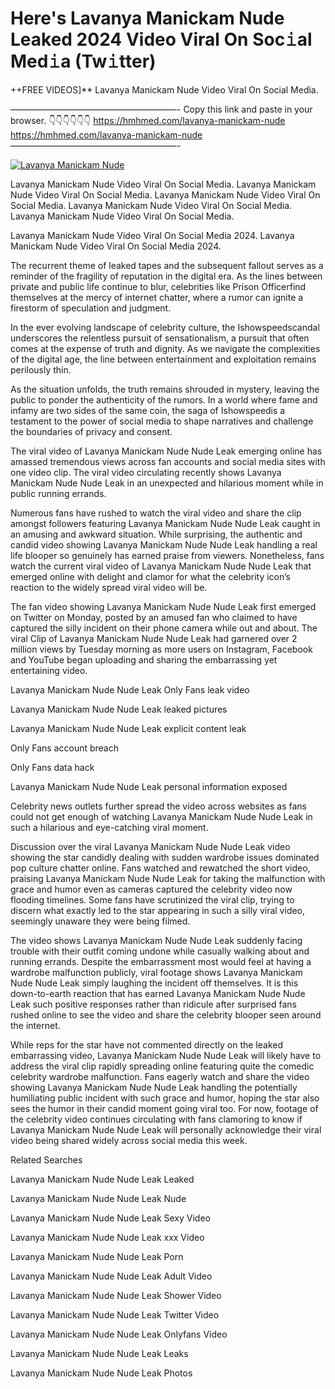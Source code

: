 # Here's Lavanya Manickam Nude Leaked 2024 Video Viral On Soc𝚒al Med𝚒a (Tw𝚒tter)

++FREE VIDEOS]** Lavanya Manickam Nude Video Viral On Social Media.

———————————————————-
Copy this link and paste in your browser.
👇👇👇👇👇👇
https://hmhmed.com/lavanya-manickam-nude
https://hmhmed.com/lavanya-manickam-nude
———————————————————-

[![Lavanya Manickam Nude](https://i.imgur.com/dJHk4Zq.gif)](https://hmhmed.com/lavanya-manickam-nude)

Lavanya Manickam Nude Video Viral On Social Media. Lavanya Manickam Nude Video Viral On Social Media. Lavanya Manickam Nude Video Viral On Social Media. Lavanya Manickam Nude Video Viral On Social Media. Lavanya Manickam Nude Video Viral On Social Media.

Lavanya Manickam Nude Video Viral On Social Media 2024. Lavanya Manickam Nude Video Viral On Social Media 2024.

The recurrent theme of leaked tapes and the subsequent fallout serves as a reminder of the fragility of reputation in the digital era. As the lines between private and public life continue to blur, celebrities like Prison Officerfind themselves at the mercy of internet chatter, where a rumor can ignite a firestorm of speculation and judgment.

In the ever evolving landscape of celebrity culture, the Ishowspeedscandal underscores the relentless pursuit of sensationalism, a pursuit that often comes at the expense of truth and dignity. As we navigate the complexities of the digital age, the line between entertainment and exploitation remains perilously thin.

As the situation unfolds, the truth remains shrouded in mystery, leaving the public to ponder the authenticity of the rumors. In a world where fame and infamy are two sides of the same coin, the saga of Ishowspeedis a testament to the power of social media to shape narratives and challenge the boundaries of privacy and consent.

The viral video of Lavanya Manickam Nude Nude Leak emerging online has amassed tremendous views across fan accounts and social media sites with one video clip. The viral video circulating recently shows Lavanya Manickam Nude Nude Leak in an unexpected and hilarious moment while in public running errands.

Numerous fans have rushed to watch the viral video and share the clip amongst followers featuring Lavanya Manickam Nude Nude Leak caught in an amusing and awkward situation. While surprising, the authentic and candid video showing Lavanya Manickam Nude Nude Leak handling a real life blooper so genuinely has earned praise from viewers. Nonetheless, fans watch the current viral video of Lavanya Manickam Nude Nude Leak that emerged online with delight and clamor for what the celebrity icon’s reaction to the widely spread viral video will be.

The fan video showing Lavanya Manickam Nude Nude Leak first emerged on Twitter on Monday, posted by an amused fan who claimed to have captured the silly incident on their phone camera while out and about. The viral Clip of Lavanya Manickam Nude Nude Leak had garnered over 2 million views by Tuesday morning as more users on Instagram, Facebook and YouTube began uploading and sharing the embarrassing yet entertaining video.

Lavanya Manickam Nude Nude Leak Only Fans leak video

Lavanya Manickam Nude Nude Leak leaked pictures

Lavanya Manickam Nude Nude Leak explicit content leak

Only Fans account breach

Only Fans data hack

Lavanya Manickam Nude Nude Leak personal information exposed

Celebrity news outlets further spread the video across websites as fans could not get enough of watching Lavanya Manickam Nude Nude Leak in such a hilarious and eye-catching viral moment.

Discussion over the viral Lavanya Manickam Nude Nude Leak video showing the star candidly dealing with sudden wardrobe issues dominated pop culture chatter online. Fans watched and rewatched the short video, praising Lavanya Manickam Nude Nude Leak for taking the malfunction with grace and humor even as cameras captured the celebrity video now flooding timelines. Some fans have scrutinized the viral clip, trying to discern what exactly led to the star appearing in such a silly viral video, seemingly unaware they were being filmed.

The video shows Lavanya Manickam Nude Nude Leak suddenly facing trouble with their outfit coming undone while casually walking about and running errands. Despite the embarrassment most would feel at having a wardrobe malfunction publicly, viral footage shows Lavanya Manickam Nude Nude Leak simply laughing the incident off themselves. It is this down-to-earth reaction that has earned Lavanya Manickam Nude Nude Leak such positive responses rather than ridicule after surprised fans rushed online to see the video and share the celebrity blooper seen around the internet.

While reps for the star have not commented directly on the leaked embarrassing video, Lavanya Manickam Nude Nude Leak will likely have to address the viral clip rapidly spreading online featuring quite the comedic celebrity wardrobe malfunction. Fans eagerly watch and share the video showing Lavanya Manickam Nude Nude Leak handling the potentially humiliating public incident with such grace and humor, hoping the star also sees the humor in their candid moment going viral too. For now, footage of the celebrity video continues circulating with fans clamoring to know if Lavanya Manickam Nude Nude Leak will personally acknowledge their viral video being shared widely across social media this week.

Related Searches

Lavanya Manickam Nude Nude Leak Leaked

Lavanya Manickam Nude Nude Leak Nude

Lavanya Manickam Nude Nude Leak Sexy Video

Lavanya Manickam Nude Nude Leak xxx Video

Lavanya Manickam Nude Nude Leak Porn

Lavanya Manickam Nude Nude Leak Adult Video

Lavanya Manickam Nude Nude Leak Shower Video

Lavanya Manickam Nude Nude Leak Twitter Video

Lavanya Manickam Nude Nude Leak Onlyfans Video

Lavanya Manickam Nude Nude Leak Leaks

Lavanya Manickam Nude Nude Leak Photos